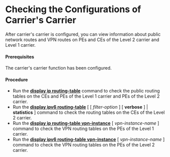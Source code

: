 Checking the Configurations of Carrier's Carrier
================================================

After carrier's carrier is configured, you can view information about public network routes and VPN routes on PEs and CEs of the Level 2 carrier and Level 1 carrier.

#### Prerequisites

The carrier's carrier function has been configured.
#### Procedure

* Run the [**display ip routing-table**](cmdqueryname=display+ip+routing-table) command to check the public routing tables on the CEs and PEs of the Level 1 carrier and PEs of the Level 2 carrier.
* Run the [**display ipv6 routing-table**](cmdqueryname=display+ipv6+routing-table) [ [ *filter-option* ] [ **verbose** ] | **statistics** ] command to check the routing tables on the CEs of the Level 2 carrier.
* Run the [**display
  ip routing-table vpn-instance**](cmdqueryname=display+ip+routing-table+vpn-instance) [ *vpn-instance-name* ] command to check the VPN routing tables on the PEs of the Level 1 carrier.
* Run the [**display
  ipv6 routing-table vpn-instance**](cmdqueryname=display+ipv6+routing-table+vpn-instance) [ *vpn-instance-name* ] command to check the VPN routing tables on the PEs of the Level 2 carrier.